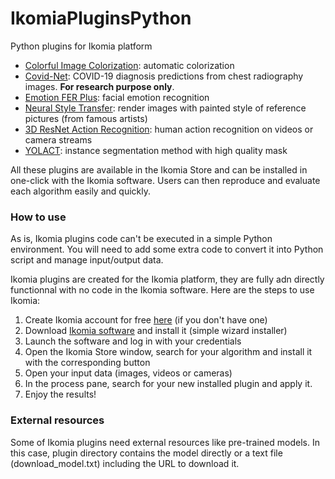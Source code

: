 # IkomiaPluginsPython
Python plugins for Ikomia platform

- [Colorful Image Colorization](https://github.com/Ikomia-dev/IkomiaPluginsPython/tree/master/ColorfulImageColorization): automatic colorization
- [Covid-Net](https://github.com/Ikomia-dev/IkomiaPluginsPython/tree/master/CovidNet): COVID-19 diagnosis predictions from chest radiography images. **For research purpose only**.
- [Emotion FER Plus](https://github.com/Ikomia-dev/IkomiaPluginsPython/tree/master/EmotionFERPlus): facial emotion recognition
- [Neural Style Transfer](https://github.com/Ikomia-dev/IkomiaPluginsPython/tree/master/NeuralStyleTransfer): render images with painted style of reference pictures (from famous artists)
- [3D ResNet Action Recognition](https://github.com/Ikomia-dev/IkomiaPluginsPython/tree/master/ResNetActionRecognition): human action recognition on videos or camera streams
- [YOLACT](https://github.com/Ikomia-dev/IkomiaPluginsPython/tree/master/Yolact): instance segmentation method with high quality mask

All these plugins are available in the Ikomia Store and can be installed in one-click with the Ikomia software. Users can then reproduce and evaluate each algorithm easily and quickly.

### How to use
As is, Ikomia plugins code can't be executed in a simple Python environment. You will need to add some extra code to convert it into Python script and manage input/output data.

Ikomia plugins are created for the Ikomia platform, they are fully adn directly functionnal with no code in the Ikomia software. Here are the steps to use Ikomia:

1. Create Ikomia account for free [here](https://ikomia.com/accounts/signup/) (if you don't have one)
2. Download [Ikomia software](https://ikomia.com/en/download) and install it (simple wizard installer)
3. Launch the software and log in with your credentials
4. Open the Ikomia Store window, search for your algorithm and install it with the corresponding button
5. Open your input data (images, videos or cameras)
6. In the process pane, search for your new installed plugin and apply it.
7. Enjoy the results!

### External resources
Some of Ikomia plugins need external resources like pre-trained models. In this case, plugin directory contains the model directly or a text file (download_model.txt) including the URL to download it.
